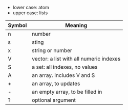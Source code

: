 
- lower case: atom
- upper case: lists

|Symbol| Meaning|
|------|--------|
| n    | number                           |
| s    | sting                            |
| x    | string or number                 |
| V    | vector: a list with all numeric indexes |
| S    | a set: all indexes, no values    |
| A    | an array. Includes V and S       | 
| +    | an array, to updates             |
| -    | an empty array, to be filled in  |
| ?    | optional argument                |
